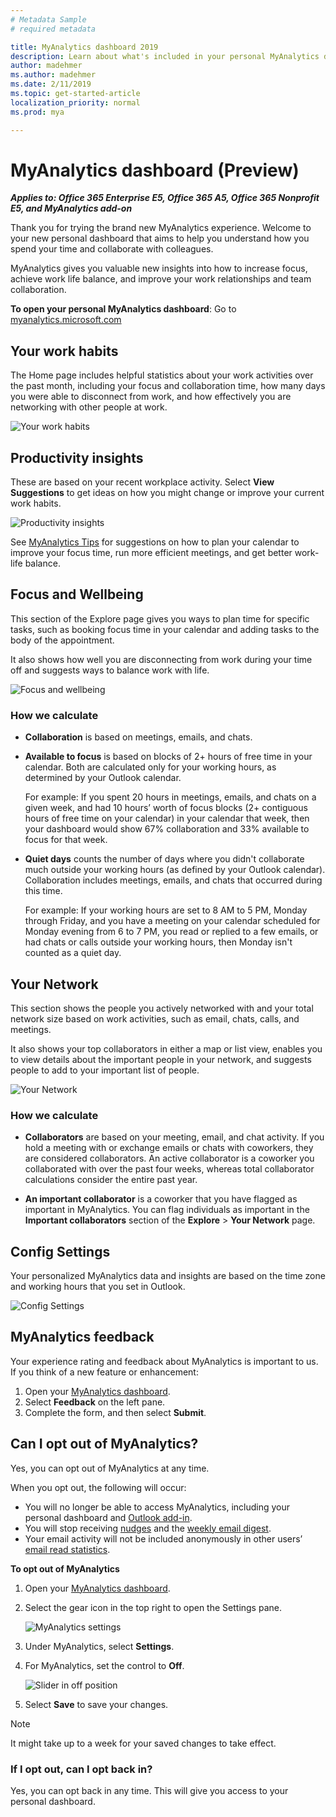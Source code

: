 ```yaml
---
# Metadata Sample
# required metadata

title: MyAnalytics dashboard 2019
description: Learn about what's included in your personal MyAnalytics dashboard 2019
author: madehmer
ms.author: madehmer
ms.date: 2/11/2019
ms.topic: get-started-article
localization_priority: normal 
ms.prod: mya

---
```


# MyAnalytics dashboard (Preview)

_**Applies to: Office 365 Enterprise E5, Office 365 A5, Office 365 Nonprofit E5, and MyAnalytics add-on**_

Thank you for trying the brand new MyAnalytics experience. Welcome to your new personal dashboard that aims to help you understand how you spend your time and collaborate with colleagues.

MyAnalytics gives you valuable new insights into how to increase focus, achieve work life balance, and improve your work relationships and team collaboration.

**To open your personal MyAnalytics dashboard**: Go to [myanalytics.microsoft.com](https://myanalytics.microsoft.com)

## Your work habits

The Home page includes helpful statistics about your work activities over the past month, including your focus and collaboration time, how many days you were able to disconnect from work, and how effectively you are networking with other people at work.

![Your work habits](../../Images/mya/use/mya-work-habits.png)

## Productivity insights

These are based on your recent workplace activity. Select **View Suggestions** to get ideas on how you might change or improve your current work habits.

![Productivity insights](../../Images/mya/use/pro-insights.png)

See [MyAnalytics Tips](../Overview/tips.md) for suggestions on how to plan your calendar to improve your focus time, run more efficient meetings, and get better work-life balance.

## Focus and Wellbeing

This section of the Explore page gives you ways to plan time for specific tasks, such as booking focus time in your calendar and adding tasks to the body of the appointment.

It also shows how well you are disconnecting from work during your time off and suggests ways to balance work with life.

![Focus and wellbeing](../../Images/mya/use/mya-focus-wellbeing.png)

### How we calculate

* **Collaboration** is based on meetings, emails, and chats.

* **Available to focus** is based on blocks of 2+ hours of free time in your calendar. Both are calculated only for your working hours, as determined by your Outlook calendar.

   For example: If you spent 20 hours in meetings, emails, and chats on a given week, and had 10 hours’ worth of focus blocks (2+ contiguous hours of free time on your calendar) in your calendar that week, then your dashboard would show 67% collaboration and 33% available to focus for that week.

* **Quiet days** counts the number of days where you didn't collaborate much outside your working hours (as defined by your Outlook calendar). Collaboration includes meetings, emails, and chats that occurred during this time.

   For example: If your working hours are set to 8 AM to 5 PM, Monday through Friday, and you have a meeting on your calendar scheduled for Monday evening from 6 to 7 PM, you read or replied to a few emails, or had chats or calls outside your working hours, then Monday isn't counted as a quiet day.

## Your Network

This section shows the people you actively networked with and your total network size based on work activities, such as email, chats, calls, and meetings.

It also shows your top collaborators in either a map or list view, enables you to view details about the important people in your network, and suggests people to add to your important list of people.

![Your Network](../../Images/mya/use/mya-network.png)

### How we calculate

* **Collaborators** are based on your meeting, email, and chat activity. If you hold a meeting with or exchange emails or chats with coworkers, they are considered collaborators. An active collaborator is a coworker you collaborated with over the past four weeks, whereas total collaborator calculations consider the entire past year.

* **An important collaborator** is a coworker that you have flagged as important in MyAnalytics. You can flag individuals as important in the **Important collaborators** section of the **Explore** > **Your Network** page.

## Config Settings

Your personalized MyAnalytics data and insights are based on the time zone and working hours that you set in Outlook.

![Config Settings](../../Images/mya/use/mya-config-settings.png)

## MyAnalytics feedback

Your experience rating and feedback about MyAnalytics is important to us. If you think of a new feature or enhancement:

1. Open your [MyAnalytics dashboard](https://myanalytics.microsoft.com).
2. Select **Feedback** on the left pane.
3. Complete the form, and then select **Submit**.

## Can I opt out of MyAnalytics?

Yes, you can opt out of MyAnalytics at any time.

When you opt out, the following will occur:

* You will no longer be able to access MyAnalytics, including your personal dashboard and [Outlook add-in](../use/add-in.md).
* You will stop receiving [nudges](../use/mya-notifications.md) and the [weekly email digest](../use/email-digest.md).
* Your email activity will not be included anonymously in other users’ [email read statistics](../use/add-in.md#email-read-statistics).

**To opt out of MyAnalytics**

1. Open your [MyAnalytics dashboard](https://myanalytics.microsoft.com).
2. Select the gear icon in the top right to open the Settings pane.

    ![MyAnalytics settings](../../Images/mya/use/mya-gear-settings.png)

3. Under MyAnalytics, select **Settings**.
4. For MyAnalytics, set the control to **Off**.

    ![Slider in off position](../../Images/mya/use/Slider-off.png)
  
5. Select **Save** to save your changes.

> [!NOTE]
> It might take up to a week for your saved changes to take effect.

### If I opt out, can I opt back in?

Yes, you can opt back in any time. This will give you access to your personal dashboard.
